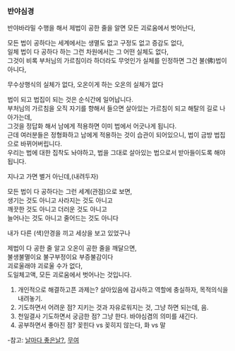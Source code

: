 ### 반야심경
반야바라밀 수행을 해서 제법이 공한 줄을 알면 모든 괴로움에서 벗어난다,  
  
모든 법이 공하다는 세계에서는 생멸도 없고 구정도 없고 증감도 없다,  
일체 법이 다 공하다 하는 그런 차원에서는 그 어떤 실체도 없다,  
그것이 비록 부처님의 가르침이라 하더라도 무엇인가 실체를 인정하면 그건 불(佛)법이 아니다,  

무수상행식의 실체가 없다, 오온이게 하는 오온의 실체가 없다   

법이 되고 법집이 되는 것은 순식간에 일어납니다.  
부처님의 가르침을 오직 자기를 향해서 들으면 살아있는 가르침이 되고 해탈의 길로 나아가는데,  
그것을 정답화 해서 남에게 적용하면 이미 법에서 어긋나게 됩니다.  
근데 여러분들은 정형화하고 남에게 적용하는 것이 습관이 되어있으니, 법이 금방 법집으로 바뀌어버립니다.  
우리는 법에 대한 집착도 놔야하고, 법을 그대로 살아있는 법으로서 받아들이도록 해야 됩니다.  

지나고 가면 별거 아닌데,(내려두자)  
  
모든 법이 다 공하다는 그런 세계(관점)으로 보면,  
생기는 것도 아니고 사라지는 것도 아니고  
깨끗한 것도 아니고 더러운 것도 아니고  
늘어나는 것도 아니고 줄어드는 것도 아니다  
  
내가 다른 (색)안경을 끼고 세상을 보고 있었구나  
  
제법이 다 공한 줄 알고 오온이 공한 줄을 깨달으면,  
불생불멸이요 불구부정이요 부증불감이다  
괴로울래야 괴로울 수가 없다,  
도일체고액, 모든 괴로움에서 벗어나는 것입니다.  
  
1. 개인적으로 해결하고픈 과제는? 살아있음에 감사하고 역할에 충실하자, 목적의식을 내려놓기.  
2. 기도하면서 어려운 점? 지키는 것과 자유로워지는 것, 그냥 하면 되는데, 음.  
3. 천일결사 기도하면서 궁금한 점? 그냥 한다. 바야심겸의 의미를 새긴다.  
4. 공부하면서 좋아진 점? 꽂힌다 vs 꽂히지 않는다, 화 vs 말  
  
-참고: [날마다 좋은날?](https://blog.naver.com/yousan56/222213345781), [무여](https://blog.naver.com/PostView.naver?blogId=jsy945&logNo=222418382031&redirect=Dlog&widgetTypeCall=true&directAccess=false)  

